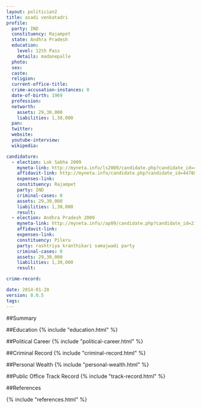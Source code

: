 ```yaml
---
layout: politician2
title: asadi venkatadri
profile: 
  party: IND
  constituency: Rajampet
  state: Andhra Pradesh
  education: 
    level: 12th Pass
    details: madanepalle
  photo: 
  sex: 
  caste: 
  religion: 
  current-office-title: 
  crime-accusation-instances: 0
  date-of-birth: 1969
  profession: 
  networth: 
    assets: 29,30,000
    liabilities: 1,30,000
  pan: 
  twitter: 
  website: 
  youtube-interview: 
  wikipedia: 

candidature: 
  - election: Lok Sabha 2009
    myneta-link: http://myneta.info/ls2009/candidate.php?candidate_id=4478
    affidavit-link: http://myneta.info/candidate.php?candidate_id=4478&scan=original
    expenses-link: 
    constituency: Rajampet 
    party: IND
    criminal-cases: 0
    assets: 29,30,000
    liabilities: 1,30,000
    result:  
  - election: Andhra Pradesh 2009
    myneta-link: http://myneta.info//ap09/candidate.php?candidate_id=2140
    affidavit-link: 
    expenses-link: 
    constituency: Pileru 
    party: rashtriya kranthikari samajwadi party
    criminal-cases: 0
    assets: 29,30,000
    liabilities: 1,30,000
    result:  

crime-record: 

date: 2014-01-28
version: 0.0.5
tags: 
---
```

##Summary


##Education
{% include "education.html" %}


##Political Career
{% include "political-career.html" %}


##Criminal Record
{% include "criminal-record.html" %}


##Personal Wealth
{% include "personal-wealth.html" %}


##Public Office Track Record
{% include "track-record.html" %}


##References


{% include "references.html" %}